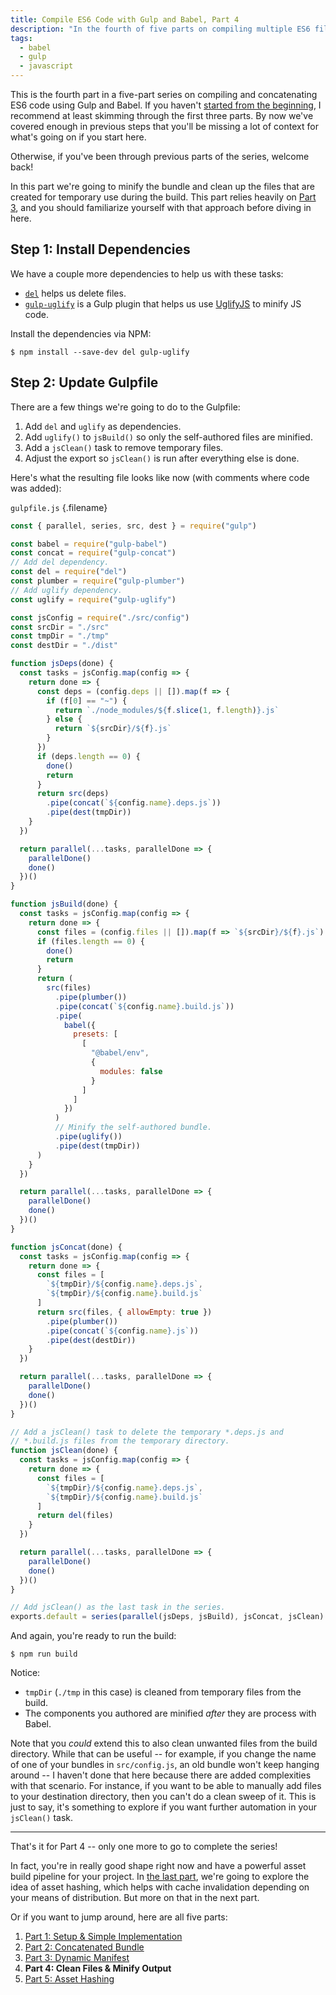 ```yaml
---
title: Compile ES6 Code with Gulp and Babel, Part 4
description: "In the fourth of five parts on compiling multiple ES6 files into a minified bundle, you will learn how to minify your bundle and automatically clean up temporary build files."
tags:
  - babel
  - gulp
  - javascript
---
```


This is the fourth part in a five-part series on compiling and concatenating ES6 code using Gulp and Babel. If you haven't [started from the beginning](/blog/compile-es6-code-gulp-babel-part-1/), I recommend at least skimming through the first three parts. By now we've covered enough in previous steps that you'll be missing a lot of context for what's going on if you start here.

Otherwise, if you've been through previous parts of the series, welcome back!

In this part we're going to minify the bundle and clean up the files that are created for temporary use during the build. This part relies heavily on [Part 3](/blog/compile-es6-code-gulp-babel-part-3/), and you should familiarize yourself with that approach before diving in here.

## Step 1: Install Dependencies

We have a couple more dependencies to help us with these tasks:

- [`del`](https://www.npmjs.com/package/del) helps us delete files.
- [`gulp-uglify`](https://www.npmjs.com/package/gulp-uglify) is a Gulp plugin that helps us use [UglifyJS](https://github.com/mishoo/UglifyJS2) to minify JS code.

Install the dependencies via NPM:

```
$ npm install --save-dev del gulp-uglify
```

## Step 2: Update Gulpfile

There are a few things we're going to do to the Gulpfile:

1. Add `del` and `uglify` as dependencies.
2. Add `uglify()` to `jsBuild()` so only the self-authored files are minified.
3. Add a `jsClean()` task to remove temporary files.
4. Adjust the export so `jsClean()` is run after everything else is done.

Here's what the resulting file looks like now (with comments where code was added):

`gulpfile.js` {.filename}

```js
const { parallel, series, src, dest } = require("gulp")

const babel = require("gulp-babel")
const concat = require("gulp-concat")
// Add del dependency.
const del = require("del")
const plumber = require("gulp-plumber")
// Add uglify dependency.
const uglify = require("gulp-uglify")

const jsConfig = require("./src/config")
const srcDir = "./src"
const tmpDir = "./tmp"
const destDir = "./dist"

function jsDeps(done) {
  const tasks = jsConfig.map(config => {
    return done => {
      const deps = (config.deps || []).map(f => {
        if (f[0] == "~") {
          return `./node_modules/${f.slice(1, f.length)}.js`
        } else {
          return `${srcDir}/${f}.js`
        }
      })
      if (deps.length == 0) {
        done()
        return
      }
      return src(deps)
        .pipe(concat(`${config.name}.deps.js`))
        .pipe(dest(tmpDir))
    }
  })

  return parallel(...tasks, parallelDone => {
    parallelDone()
    done()
  })()
}

function jsBuild(done) {
  const tasks = jsConfig.map(config => {
    return done => {
      const files = (config.files || []).map(f => `${srcDir}/${f}.js`)
      if (files.length == 0) {
        done()
        return
      }
      return (
        src(files)
          .pipe(plumber())
          .pipe(concat(`${config.name}.build.js`))
          .pipe(
            babel({
              presets: [
                [
                  "@babel/env",
                  {
                    modules: false
                  }
                ]
              ]
            })
          )
          // Minify the self-authored bundle.
          .pipe(uglify())
          .pipe(dest(tmpDir))
      )
    }
  })

  return parallel(...tasks, parallelDone => {
    parallelDone()
    done()
  })()
}

function jsConcat(done) {
  const tasks = jsConfig.map(config => {
    return done => {
      const files = [
        `${tmpDir}/${config.name}.deps.js`,
        `${tmpDir}/${config.name}.build.js`
      ]
      return src(files, { allowEmpty: true })
        .pipe(plumber())
        .pipe(concat(`${config.name}.js`))
        .pipe(dest(destDir))
    }
  })

  return parallel(...tasks, parallelDone => {
    parallelDone()
    done()
  })()
}

// Add a jsClean() task to delete the temporary *.deps.js and
// *.build.js files from the temporary directory.
function jsClean(done) {
  const tasks = jsConfig.map(config => {
    return done => {
      const files = [
        `${tmpDir}/${config.name}.deps.js`,
        `${tmpDir}/${config.name}.build.js`
      ]
      return del(files)
    }
  })

  return parallel(...tasks, parallelDone => {
    parallelDone()
    done()
  })()
}

// Add jsClean() as the last task in the series.
exports.default = series(parallel(jsDeps, jsBuild), jsConcat, jsClean)
```

And again, you're ready to run the build:

```
$ npm run build
```

Notice:

- `tmpDir` (`./tmp` in this case) is cleaned from temporary files from the build.
- The components you authored are minified _after_ they are process with Babel.

Note that you _could_ extend this to also clean unwanted files from the build directory. While that can be useful -- for example, if you change the name of one of your bundles in `src/config.js`, an old bundle won't keep hanging around -- I haven't done that here because there are added complexities with that scenario. For instance, if you want to be able to manually add files to your destination directory, then you can't do a clean sweep of it. This is just to say, it's something to explore if you want further automation in your `jsClean()` task.

---

That's it for Part 4 -- only one more to go to complete the series!

In fact, you're in really good shape right now and have a powerful asset build pipeline for your project. In [the last part](/blog/compile-es6-code-gulp-babel-part-5/), we're going to explore the idea of asset hashing, which helps with cache invalidation depending on your means of distribution. But more on that in the next part.

Or if you want to jump around, here are all five parts:

1. [Part 1: Setup & Simple Implementation](/blog/compile-es6-code-gulp-babel-part-1/)
2. [Part 2: Concatenated Bundle](/blog/compile-es6-code-gulp-babel-part-2/)
3. [Part 3: Dynamic Manifest](/blog/compile-es6-code-gulp-babel-part-3/)
4. **Part 4: Clean Files & Minify Output**
5. [Part 5: Asset Hashing](/blog/compile-es6-code-gulp-babel-part-5/)
